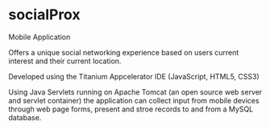 socialProx
==========

Mobile Application 

Offers a unique social networking experience based on users current interest and their current location.

Developed using the Titanium Appcelerator IDE (JavaScript, HTML5, CSS3)

Using Java Servlets running on Apache Tomcat (an open source web server and servlet container) 
the application can collect input from mobile devices through web page forms, present and stroe records to and from a MySQL database.   
